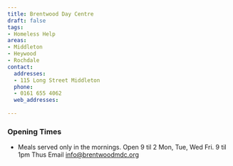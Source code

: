 ```yaml
---
title: Brentwood Day Centre
draft: false
tags:
- Homeless Help
areas:
- Middleton
- Heywood
- Rochdale
contact:
  addresses:
  - 115 Long Street Middleton
  phone:
  - 0161 655 4062
  web_addresses:
  
---
```


### Opening Times
* Meals served only in the mornings.
Open 9 til 2 Mon, Tue, Wed Fri.   9 til 1pm Thus
Email   info@brentwoodmdc.org